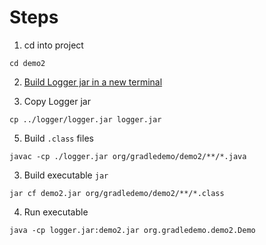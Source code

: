 # Steps

1. cd into project
```shell
cd demo2
```

2. [Build Logger jar in a new terminal](../logger/README.md)

3. Copy Logger jar
```shell
cp ../logger/logger.jar logger.jar
```

5. Build `.class` files
```shell
javac -cp ./logger.jar org/gradledemo/demo2/**/*.java
```

3. Build executable `jar`
```shell
jar cf demo2.jar org/gradledemo/demo2/**/*.class
```

4. Run executable
```shell
java -cp logger.jar:demo2.jar org.gradledemo.demo2.Demo
```
